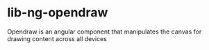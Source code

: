 # lib-ng-opendraw
Opendraw is an angular component that manipulates the canvas for drawing content across all devices
